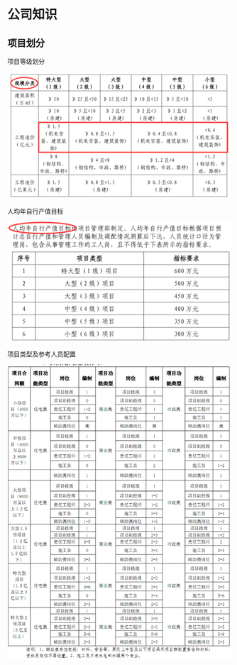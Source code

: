 # 公司知识

## 项目划分

项目等级划分

![项目等级划分](img/项目等级划分.png)

人均年自行产值目标

![人均年自行产值目标](img/人均年自行产值目标.png)

项目类型及参考人员配置

![项目类型及参考人员配置](img/项目类型及参考人员配置.png)
